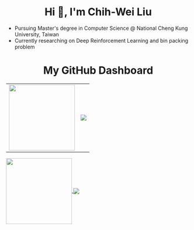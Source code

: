 <h1 align="center">Hi 👋, I'm Chih-Wei Liu</h1>

* Pursuing Master's degree in Computer Science @ National Cheng Kung University, Taiwan
* Currently researching on Deep Reinforcement Learning and bin packing problem
  
<h1 align="center">My GitHub Dashboard</h1>
<table>
  <tr>
    <td>
      <a href="https://github.com/anuraghazra/github-readme-stats">
        <img height=180 align="center" src="https://github-readme-stats.vercel.app/api?username=JeepWay&show_icons=true&hide_rank=true&count_private=true&hide=contribs&theme=nord&include_all_commits=true&custom_title=GitHub Stats">
      </a>  
    </td>
    <td>
      <a href="https://github.com/anuraghazra/convoychat">
        <img align="center" src="https://github-readme-stats.vercel.app/api/top-langs?username=JeepWay&show_icons=true&locale=en&layout=donut&langs_count=6&hide=Jupyter Notebook,HTML,CSS&size_weight=0.5&count_weight=0.5">
      </a>
    </td>
  </tr>
</table>

<a href="https://github-readme-stats.vercel.app/api?username=JeepWay&show_icons=true&hide_rank=true&count_private=true&hide=contribs&theme=nord&include_all_commits=true&custom_title=GitHub Stats">
  <img height=180 align="center" src="https://github-readme-stats.vercel.app/api?username=JeepWay&show_icons=true&hide_rank=true&count_private=true&hide=contribs&theme=nord&include_all_commits=true&custom_title=GitHub Stats">
</a>  

<a href="https://github-readme-stats.vercel.app/api/top-langs?username=JeepWay&show_icons=true&locale=en&layout=donut&langs_count=6&hide=Jupyter Notebook,HTML,CSS&size_weight=0.5&count_weight=0.5">
  <img align="center" src="https://github-readme-stats.vercel.app/api/top-langs?username=JeepWay&show_icons=true&locale=en&layout=donut&langs_count=6&hide=Jupyter Notebook,HTML,CSS&size_weight=0.5&count_weight=0.5">
</a>
